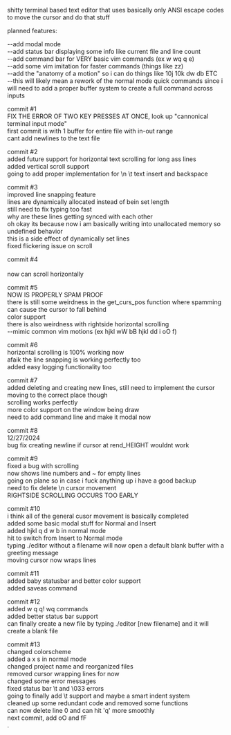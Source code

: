 shitty terminal based text editor that uses basically only ANSI escape codes to move the cursor and do that stuff  <br />

planned features: <br />

--add modal mode <br />
--add status bar displaying some info like current file and line count <br />
--add command bar for VERY basic vim commands (ex w wq q e) <br />
--add some vim <leader> imitation for faster commands (things like <leader>zz) <br />
--add the "anatomy of a motion" so i can do things like 10j 10k dw db ETC <br />
--this will likely mean a rework of the normal mode quick commands since i will need to add a proper buffer system to create a full command across inputs <br />

commit #1 <br />
FIX THE ERROR OF TWO KEY PRESSES AT ONCE, look up "cannonical terminal input mode"  <br />
first commit is with 1 buffer for entire file with in-out range <br />
cant add newlines to the text file  <br />

commit #2 <br />
added future support for horizontal text scrolling for long ass lines  <br />
added vertical scroll support <br />
going to add proper implementation for \n \t text insert and backspace <br />

commit #3 <br />
improved line snapping feature <br />
lines are dynamically allocated instead of bein set length <br />
still need to fix typing too fast <br />
why are these lines getting synced with each other <br />
oh okay its because now i am basically writing into unallocated memory so undefined behavior <br />
this is a side effect of dynamically set lines <br />
fixed flickering issue on scroll <br />     
         
commit #4 <br />   
now can scroll horizontally <br />

commit #5 <br />
NOW IS PROPERLY SPAM PROOF <br />
there is still some weirdness in the get_curs_pos function where spamming can cause the cursor to fall behind <br />
color support <br />
there is also weirdness with rightside horizontal scrolling <br />--mimic common vim motions (ex hjkl wW bB hjkl dd i oO <ESC> f) <br />

commit #6 <br />
horizontal scrolling is 100% working now <br />
afaik the line snapping is working perfectly too <br />
added easy logging functionality too <br />

commit #7 <br />
added deleting and creating new lines, still need to implement the cursor moving to the correct place though <br />
scrolling works perfectly <br />
more color support on the window being draw <br />
need to add command line and make it modal now <br />

commit #8 <br />
12/27/2024 <br />
bug fix creating newline if cursor at rend_HEIGHT wouldnt work <br />

commit #9 <br />
fixed a bug with scrolling <br />
now shows line numbers and ~ for empty lines <br />
going on plane so in case i fuck anything up i have a good backup <br />
need to fix delete \n cursor movement <br />
RIGHTSIDE SCROLLING OCCURS TOO EARLY <br />

commit #10 <br />
i think all of the general cusor movement is basically completed <br />
added some basic modal stuff for Normal and Insert <br />
added hjkl q d w b in normal mode <br />
hit <ESC> to switch from Insert to Normal mode <br />
typing ./editor without a filename will now open a default blank buffer with a greeting message <br />
moving cursor now wraps lines <br />

commit #11 <br />
added baby statusbar and better color support <br />
added saveas command <br />

commit #12 <br />
added w q q! wq commands <br />
added better status bar support <br />
can finally create a new file by typing ./editor [new filename] and it will create a blank file <br />


commit #13 <br />
changed colorscheme <br />
added a x s in normal mode <br />
changed project name and reorganized files <br />
removed cursor wrapping lines for now <br />
changed some error messages <br />
fixed status bar \t and \033 errors <br />
going to finally add \t support and maybe a smart indent system <br />
cleaned up some redundant code and removed some functions <br /> 
can now delete line 0 and can hit 'q' more smoothly <br />
next commit, add oO and fF <br />
.

